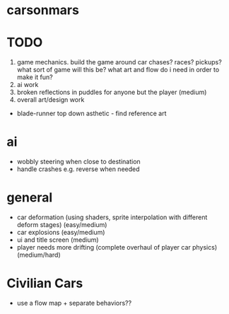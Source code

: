 # carsonmars


# TODO
1. game mechanics. build the game around car chases? races? pickups? what sort of game will this be? what art and flow do i need in order to make it fun?
2. ai work
3. broken reflections in puddles for anyone but the player (medium)
4. overall art/design work

- blade-runner top down asthetic - find reference art

# ai
- wobbly steering when close to destination
- handle crashes e.g. reverse when needed

# general
- car deformation (using shaders, sprite interpolation with different deform stages)  (easy/medium)
- car explosions (easy/medium)
- ui and title screen (medium)
- player needs more drifting (complete overhaul of player car physics) (medium/hard)

# Civilian Cars
- use a flow map + separate behaviors??
